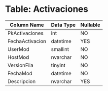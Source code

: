 # Table: Activaciones

| Column Name | Data Type | Nullable |
|-------------|-----------|----------|
| PkActivaciones | int | NO |
| FechaActivacion | datetime | YES |
| UserMod | smallint | NO |
| HostMod | nvarchar | NO |
| VersionFila | tinyint | NO |
| FechaMod | datetime | NO |
| Descripcion | nvarchar | YES |

